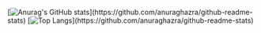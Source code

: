 [![Anurag's GitHub stats]([https://github-readme-stats.vercel.app](https://github-readme-stats-git-masterrstaa-rickstaa.vercel.app)/api?username=wattanx&hide=contribs&count_private=true&show_icons=true&theme=tokyonight)](https://github.com/anuraghazra/github-readme-stats)
[![Top Langs]([https://github-readme-stats.vercel.app](https://github-readme-stats-git-masterrstaa-rickstaa.vercel.app)/api/top-langs/?username=wattanx&layout=compact&theme=tokyonight)](https://github.com/anuraghazra/github-readme-stats)
